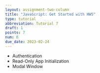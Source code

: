 ```yaml
---
layout: assignment-two-column
title: "JavaScript: Get Started with HW5"
type: tutorial
abbreviation: Tutorial 7
draft: 1
points: 7
num: 6
due_date: 2023-02-24
---
```


* Authentication
* Read-Only App Initialization
* Modal Window